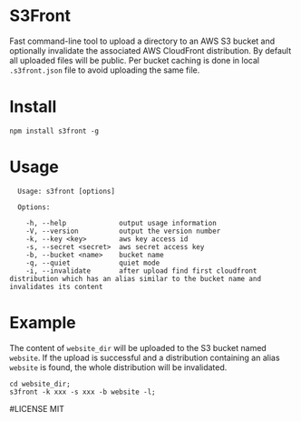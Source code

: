 S3Front
=======
Fast command-line tool to upload a directory to an AWS S3 bucket and optionally invalidate the associated AWS CloudFront distribution. By default all uploaded files will be public. Per bucket caching is done in local `.s3front.json` file to avoid uploading the same file.

# Install
```
npm install s3front -g
```

# Usage
```
  Usage: s3front [options]

  Options:

    -h, --help             output usage information
    -V, --version          output the version number
    -k, --key <key>        aws key access id
    -s, --secret <secret>  aws secret access key
    -b, --bucket <name>    bucket name
    -q, --quiet            quiet mode
    -i, --invalidate       after upload find first cloudfront distribution which has an alias similar to the bucket name and invalidates its content
```

# Example
The content of `website_dir` will be uploaded to the S3 bucket named `website`.
If the upload is successful and a distribution containing an alias `website` is found, the whole distribution will be invalidated.
```
cd website_dir;
s3front -k xxx -s xxx -b website -l;
```

#LICENSE
MIT
